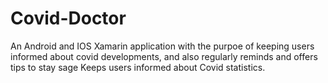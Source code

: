 # Covid-Doctor

An Android and IOS Xamarin application with the purpoe of keeping users informed about covid developments, and also regularly reminds and offers tips to stay sage Keeps users informed about Covid statistics.

